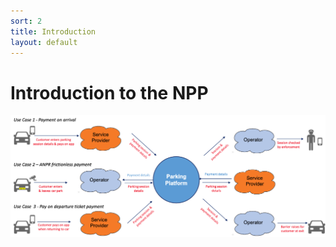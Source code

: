 ```yaml
---
sort: 2
title: Introduction
layout: default
---
```

# Introduction to the NPP
![Phase 2 Use Cases](assets/images/intro/usecases.png)
